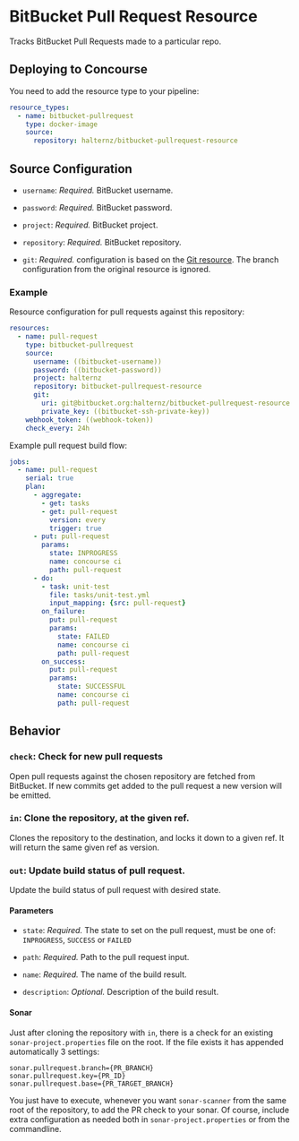 # BitBucket Pull Request Resource

Tracks BitBucket Pull Requests made to a particular repo.

## Deploying to Concourse

You need to add the resource type to your pipeline:

```yaml
resource_types:
  - name: bitbucket-pullrequest
    type: docker-image
    source:
      repository: halternz/bitbucket-pullrequest-resource
```

## Source Configuration

* `username`: *Required.* BitBucket username.

* `password`: *Required.* BitBucket password.

* `project`: *Required.* BitBucket project.

* `repository`: *Required.* BitBucket repository.

* `git`: *Required.* configuration is based on the [Git resource](https://github.com/concourse/git-resource). The branch configuration from the original resource is ignored.


### Example

Resource configuration for pull requests against this repository:

``` yaml
resources:
  - name: pull-request
    type: bitbucket-pullrequest
    source:
      username: ((bitbucket-username))
      password: ((bitbucket-password))
      project: halternz
      repository: bitbucket-pullrequest-resource
      git:
        uri: git@bitbucket.org:halternz/bitbucket-pullrequest-resource.git
        private_key: ((bitbucket-ssh-private-key))
    webhook_token: ((webhook-token))
    check_every: 24h
```

Example pull request build flow:

``` yaml
jobs:
  - name: pull-request
    serial: true
    plan:
      - aggregate:
        - get: tasks
        - get: pull-request
          version: every
          trigger: true
      - put: pull-request
        params:
          state: INPROGRESS
          name: concourse ci
          path: pull-request
      - do:
        - task: unit-test
          file: tasks/unit-test.yml
          input_mapping: {src: pull-request}
        on_failure:
          put: pull-request
          params:
            state: FAILED
            name: concourse ci
            path: pull-request
        on_success:
          put: pull-request
          params:
            state: SUCCESSFUL
            name: concourse ci
            path: pull-request
```

## Behavior

### `check`: Check for new pull requests

Open pull requests against the chosen repository are fetched from BitBucket. If
new commits get added to the pull request a new version will be emitted.

### `in`: Clone the repository, at the given ref.

Clones the repository to the destination, and locks it down to a given ref.
It will return the same given ref as version.

### `out`: Update build status of pull request.

Update the build status of pull request with desired state.

#### Parameters

* `state`: *Required.* The state to set on the pull request, must be one of:
`INPROGRESS`, `SUCCESS` or `FAILED`

* `path`: *Required.* Path to the pull request input.

* `name`: *Required.* The name of the build result.

* `description`: *Optional.* Description of the build result.

#### Sonar

Just after cloning the repository with `in`, there is a check for an existing `sonar-project.properties`
file on the root. If the file exists it has appended automatically 3 settings:

```
sonar.pullrequest.branch={PR_BRANCH}
sonar.pullrequest.key={PR_ID}
sonar.pullrequest.base={PR_TARGET_BRANCH}
```

You just have to execute, whenever you want `sonar-scanner` from the same root of the repository, to add
the PR check to your sonar. Of course, include extra configuration as needed both in `sonar-project.properties`
or from the commandline.
